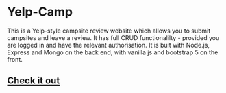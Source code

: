# Yelp-Camp

This is a Yelp-style campsite review website which allows you to submit campsites and leave a review. 
It has full CRUD functionalilty - provided you are logged in and have the relevant authorisation.
It is buit with Node.js, Express and Mongo on the back end, with vanilla js and bootstrap 5 on the front.


## [Check it out](https://yelpcampo.herokuapp.com/campgrounds)

